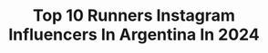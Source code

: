 ---
title: Top 10 Runners Instagram Influencers In Argentina In 2024
description: >-
  Find top runners Instagram influencers in Argentina in 2024. Most popular hashtags: #running #run #marathon #runner.
platform: Instagram
hits: 42
text_top: Discover the most popular Instagram profiles on inBeat.
text_bottom: inBeat has 42 Instagram influencers like this in Argentina for you to pitch.
profiles:
  - username: "catubonadeo"
    fullname: >-
      Catalina
    bio: >-
      Periodista ✨ @telenoche ✨ @todonoticias 🏃🏼‍♀️ Runner @asicsargentina @asics @multitalentoficial
    location: "Argentina"
    followers: 33725
    engagement: 638
    commentsToLikes: 0.185856
    id: ck5zjbxd4hbhx0i141kuxpma7
    verified: true
    hashtags: "#forerunner645music, #healthylifestyle, #incansable, #refugiofrey"
  - username: "gaucho.runner"
    fullname: >-
      Lucas Báez 🇦🇷
    bio: >-
      Gaucho Runner @nikerunning - @gatoradearg ➡ PB. 42K - 2:23:46 - BS AS
    location: "Argentina"
    followers: 7568
    engagement: 645
    commentsToLikes: 0.036321
    id: ck138buzofgwd0i19esckqwmp
    verified: false
    hashtags: "#instarun, #runners, #arg, #justdoit"
  - username: "emablom"
    fullname: >-
      ema blom
    bio: >-
      ▫️Photographer & Content Creator. Runner. Chef. Traveler. Lover of sunset. Son of God. ✉ ema.blom@outlook.com.ar Cordobés #cordobaargentina 🇦🇷
    location: "Argentina"
    followers: 21856
    engagement: 438
    commentsToLikes: 0.014598
    id: ckaoy84euged10i78cjgwynlf
    verified: false
    hashtags: "#cordobaargentina, #cordoba, #argentina, #cordobacapital"
  - username: "iloverunn"
    fullname: >-
      Iloverunn.com ™️ 🔵
    bio: >-
      👉NEXT TOUR 2️⃣3️⃣▪️2️⃣8️⃣ FEBRERO 👁‍🗨SALTA . La Comunidad Runner + Event Planner + Grande en Español Movemos al 🌎 en 👟
    location: "Argentina"
    followers: 78524
    engagement: 45
    commentsToLikes: 0.071339
    id: ck138bxpsfhcb0i192bkvtauv
    verified: false
    hashtags: "#frontrunner, #irun, #bsasrun, #instarunners"
  - username: "bradytrell"
    fullname: >-
      Brady Threlfall
    bio: >-
      -Coach @run2pb -Host|Producer @insiderunningpodcast -Runner: 14.09/29.34/2.19 -Ambassador: @moamabowlingclub @echucakia @fitmob_official @clrsinc
    location: "Argentina"
    followers: 2474
    engagement: 1643
    commentsToLikes: 0.037181
    id: ckapac0govht10i7813n8yx25
    verified: false
    hashtags: "#batman, #cleaneating, #batlyfe, #bats"
  - username: "tommymunozdj"
    fullname: >-
      Tommy Muñoz
    bio: >-
      Disc Jockey desde 1995 Runner. Embajador #Nike. Embajador #mercedesbenz bit.ly/AyudemosEntreTodos
    location: "Argentina"
    followers: 84760
    engagement: 101
    commentsToLikes: 0.027840
    id: ck55ltx1p2f860i115ozbws22
    verified: true
    hashtags: "#carasliveparty, #youcantstopus"
  - username: "historiasdeportivasarg"
    fullname: >-
      🅗🅘🅢🅣🅞🅡🅘🅐🅢 🅓🅔🅟🅞🅡🅣🅘🅥🅐🅢
    bio: >-
      Divulgador de ... Historias de atletas amateurs y elites... Noticias del mundo runner ... Novedades de carreras y productos deportivos.
    location: "Argentina"
    followers: 28035
    engagement: 176
    commentsToLikes: 0.020390
    id: ck8szpdrap8gg0j784ksiikl7
    verified: false
    hashtags: "#mujer, #woman, #worldrunners, #maraton"
  - username: "andre_kerner_"
    fullname: >-
      Andre 🏃‍♀️🦋🇦🇷
    bio: >-
      Motivación, Actitud, Pasión 🔥100% @newbalance @mervicklab @prorun_plantillasdeportivas 🏆Maratones x 8 👊 SixMajor x 4 🏅 42,195 kms PB 3.42.56🔒o
    location: "Argentina"
    followers: 17366
    engagement: 342
    commentsToLikes: 0.133937
    id: ck6tsqy756bzs0j71pk6xu3nn
    verified: false
    hashtags: "#motivaterunner, #runninglife, #runforlife, #streching"
  - username: "yosoypelaez"
    fullname: >-
      Peláez
    bio: >-
      Conductor de @elgrancheffamosos.tv 🤩📺 Comparto BUENA VIBRA y #APasoGacela 🏃‍♂️👋 #GACELASPODCAST en YT 👇
    location: "Argentina"
    followers: 239120
    engagement: 320
    commentsToLikes: 0.028733
    id: ckf5sq6qag2ra0j239ugulwnu
    verified: false
    hashtags: "#adidas, #instagramrunners, #gacelizada, #runnersofinstagram"
  - username: "agustinaalvarez"
    fullname: >-
      Agus Alvarez |ASICSFrontRunner
    bio: >-
      👩🏻‍💼 ℂ𝕕𝕠𝕣𝕒 ℙú𝕓𝕝𝕚𝕔𝕒 (𝕌𝔹𝔸) 🏃🏻‍♀️ 𝗠𝗮𝗿𝗮𝘁𝗼𝗻𝗶𝘀𝘁𝗮 𝘅𝟮 (Chicago, Berlín) #MiguelesTeam 👟 @asicsargentina @asicsfrontrunner
    location: "Argentina"
    followers: 6605
    engagement: 1785
    commentsToLikes: 0.066501
    id: ck5hjhp34gney0i11vt37h637
    verified: false
    hashtags: "#running, #iloverunn, #run, #sunrisemind"
---